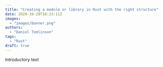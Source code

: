 ```yaml
---
title: "Creating a module or library in Rust with the right structure"
date: 2020-10-20T16:23:11Z
images:
  - "images/banner.png"
authors:
  - "Daniel Tomlinson"
tags:
  - "Rust"
draft: true
---
```


Introductory text

<!--more-->
